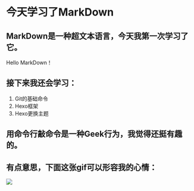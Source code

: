 # **今天学习了MarkDown**
## MarkDown是一种超文本语言，今天我第一次学习了它。
Hello MarkDown！
## 接下来我还会学习：
1. Git的基础命令
1. Hexo框架
1. Hexo更换主题
## 用命令行敲命令是一种Geek行为，我觉得还挺有趣的。
## 有点意思，下面这张gif可以形容我的心情：
![](https://qgt-style.oss-cn-hangzhou.aliyuncs.com/newcoursep4/g1/g1-2-2/tenor.gif)
